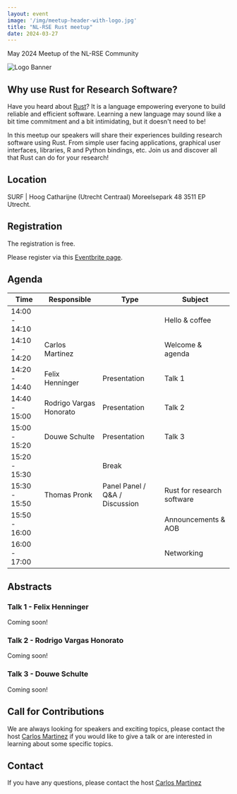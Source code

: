 ```yaml
---
layout: event
image: '/img/meetup-header-with-logo.jpg'
title: "NL-RSE Rust meetup"
date: 2024-03-27
---
```


May 2024 Meetup of the NL-RSE Community
<!--break-->
![Logo Banner](/img/meetups/logo-banner.jpg)

## Why use Rust for Research Software?

Have you heard about [Rust](https://www.rust-lang.org/)? It is a language empowering everyone to build reliable and efficient software. Learning a new language may sound like a bit time commitment and a bit intimidating, but it doesn't need to be!

In this meetup our speakers will share their experiences building research software using Rust. From simple user facing applications, graphical user interfaces, libraries, R and Python bindings, etc. Join us and discover all that Rust can do for your research!

## Location
SURF | Hoog Catharijne (Utrecht Centraal)
Moreelsepark 48 3511 EP Utrecht.

## Registration
The registration is free.

Please register via this [Eventbrite page](https://www.eventbrite.nl/e/nl-rse-rust-meetup-tickets-871056271757).

## Agenda

| Time | Responsible | Type | Subject |
| --- | ------------ | ---- | ------- |
| 14:00 - 14:10 | | | Hello & coffee |
| 14:10 - 14:20 | Carlos Martinez | | Welcome & agenda |
| 14:20 - 14:40 | Felix Henninger | Presentation | Talk 1 |
| 14:40 - 15:00 | Rodrigo Vargas Honorato | Presentation | Talk 2 |
| 15:00 - 15:20 | Douwe Schulte | Presentation | Talk 3 |
| 15:20 - 15:30 | | Break | |
| 15:30 - 15:50 | Thomas Pronk | Panel Panel / Q&A / Discussion | Rust for research software |
| 15:50 - 16:00 | | | Announcements & AOB |
| 16:00 - 17:00 | | | Networking |

## Abstracts

### Talk 1 - Felix Henninger

Coming soon!

### Talk 2 - Rodrigo Vargas Honorato

Coming soon!

### Talk 3 - Douwe Schulte

Coming soon!

## Call for Contributions
We are always looking for speakers and exciting topics, please contact the host [Carlos Martinez](mailto:c.martinez@esciencecenter.nl) if you would like to give a talk or are interested in learning about some specific topics.

## Contact
If you have any questions, please contact the host [Carlos Martinez](mailto:c.martinez@esciencecenter.nl)
